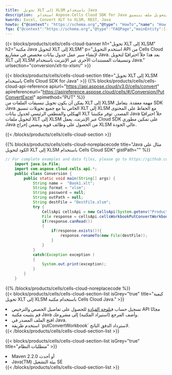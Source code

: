 ```yaml
---
title:  تحويل XLT إلى XLSM باستخدام Java
description:  استخدام Aspose.Cells Cloud SDK for Java لتحويل ملف بتنسيق XLT إلى ملف بتنسيق XLSM.
kwords: Excel, Convert XLT to XLSM, REST, Java
howto: {"@context": "https://schema.org","@type": "HowTo","name": "How to convert XLT to XLSM using the Cells Cloud Java library.","description": "How to convert XLT to XLSM using the Cells Cloud Java library.","image": {"@type": "ImageObject"},"url": "/java/conversion/xlt-to-xlsm/","step": [{ "@type": "HowToStep","name": "How to convert XLT to XLSM using the Cells Cloud Java library. step 1", "image": {"@type": "ImageObject",},"url": "/java/conversion/xlt-to-xlsm/","text": "Register an account at <a href='https://dashboard.aspose.cloud/'>Dashboard</a> to get free API quota & authorization details",},{ "@type": "HowToStep","name": "How to convert XLT to XLSM using the Cells Cloud Java library. step 1", "image": {"@type": "ImageObject",},"url": "/java/conversion/xlt-to-xlsm/","text": "Install Java library and add the reference (import the library) to your project.",},{ "@type": "HowToStep","name": "How to convert XLT to XLSM using the Cells Cloud Java library. step 1", "image": {"@type": "ImageObject",},"url": "/java/conversion/xlt-to-xlsm/","text": "Open the source file in Java.",},{ "@type": "HowToStep","name": "How to convert XLT to XLSM using the Cells Cloud Java library. step 1", "image": {"@type": "ImageObject",},"url": "/java/conversion/xlt-to-xlsm/","text": "Use the `putConvertWorkbook` method to retrieve the resulting stream.",}, ],"supply": {"@type": "HowToSupply","name": "document"},"tool": [{"@type": "HowToTool","name": "IntelliJ IDEA, Visual Studio Code, Eclipse"},{"@type": "HowToTool","name": "Aspose Cells"}],"totalTime": "PT6M"}
fqa: {"@context":"https://schema.org","@type":"FAQPage","mainEntity":[{"@type":"Question","name":"Why convert file formats in C# using REST API?","acceptedAnswer":{"@type":"Answer","text":"Documents are encoded in many ways, and some files may be incompatible with the software you use. To open and read such files, just convert them to appropriate file formats.<br/><ol><li>Install .NET SDK and add the reference (import the library) to your project.</li><li>Open the source file in C# using REST API.</li><li>Call the PutConvertWorkbookRequest() method, passing an output filename with required extension.</li><li>Get the result of conversion as a separate file.</li></ol>"}},{"@type":"Question","name":"What file formats can I convert with your C# library?","acceptedAnswer":{"@type":"Answer","text":"We support a variety of file formats for conversion using .NET library, including XLSX, Excel, xls , PDF, CSV, HTML, Markdown, XML, PNG, JPG, TIFF, Json, TXT and many more."}},{"@type":"Question","name":"What is the maximum allowed file size for conversion using this .NET library?","acceptedAnswer":{"@type":"Answer","text":"There are no file size limits for format conversions using .NET library."}}]}
---
```

{{< blocks/products/cells/cells-cloud-banner h1="تحويل XLT إلى XLSM" h2="مكتبة Java لتحويل XLT إلى XLSM" p="استخدم التحويل API من Cells Cloud لإنشاء سير عمل جدول بيانات مخصص في مشاريع Java. يعد هذا حلاً احترافيًا لتحويل XLT إلى XLSM وتنسيقات المستندات الأخرى عبر الإنترنت باستخدام Java." urlsection="conversion/xlt-to-xlsm/" >}}

{{< blocks/products/cells/cells-cloud-section title="تحويل XLT إلى XLSM باستخدام Cells Cloud SDK for Java" >}}
{{% blocks/products/cells/cells-cloud-api-reference apiurl="https://api.aspose.cloud/v3.0/cells/convert" apireferenceurl="https://apireference.aspose.cloud/cells/#/Conversion/PutConvertExcel" apimethod="PUT" %}}
<br/>
يمكن أن يكون تحويل تنسيقات الملفات من XLT إلى XLSM مهمة معقدة. يتعامل SDK Java الخاص بنا مع جميع تحويلات تنسيق XLT إلى XLSM مع الحفاظ على المحتوى الهيكلي والمنطقي الرئيسي لجدول بيانات XLT المصدر. توفر مكتبتنا Java حلاً احترافيًا لتحويل ملفات XLT إلى XLSM عبر الإنترنت. يعمل Cloud SDK على تمكين مطوري Java من الحصول على وظائف قوية ويضمن إخراج XLSM عالي الجودة.

{{< /blocks/products/cells/cells-cloud-section >}}

{{% blocks/products/cells/cells-cloud-noreplacecode title="Java مثال على الكود لتحويل XLT إلى XLSM باستخدام Cells Cloud SDK" gistPath="" %}}
 
```java
// For complete examples and data files, please go to https://github.com/aspose-cells-cloud/aspose-cells-cloud-java/
    import java.io.File;
    import com.aspose.cloud.cells.api.*;
    public class Conversion {
        public static void main(String[] args) {
            String name =  "Book1.xlt";
            String format = "xlsm";
            String password = null;
            String outPath = null;
            String destFile = "DestFile.xlsm";
            try {
                CellsApi cellsApi = new CellsApi(System.getenv("ProductClientId"), System.getenv("ProductClientSecret"));
                File response = cellsApi.cellsWorkbookPutConvertWorkbook(new File(name), format, password, outPath, null,null);            
                if(response.canRead())
                {
                    if(response.exists()){
                        response.renameTo(new File(destFile));
                    }                
                }
            }
            catch(Exception exception )
            {
                System.out.print(exception);
            }
        }
    }
```
 
{{% /blocks/products/cells/cells-cloud-noreplacecode %}}
<br/>
{{< blocks/products/cells/cells-cloud-section-list isGrey="true" title="كيفية تحويل XLT إلى XLSM باستخدام مكتبة Cells Cloud Java." >}}
<li> تسجيل حساب في<a href="https://dashboard.aspose.cloud/">لوحة القيادة</a> للحصول على تفاصيل الحصص والترخيص API مجانًا</li>
<li>قم بتثبيت مكتبة Java وأضف المرجع (استيراد المكتبة) إلى مشروعك.</li>
<li>افتح الملف المصدر في Java.</li>
<li>استخدم طريقة `putConvertWorkbook` لاسترداد الدفق الناتج.</li>
{{< /blocks/products/cells/cells-cloud-section-list >}}

{{< blocks/products/cells/cells-cloud-section-list isGrey="true" title="متطلبات النظام" >}}
<li>Maven 2.2.0 أو أحدث</li>
<li>Java(TM) بيئة التشغيل SE</li>
{{< /blocks/products/cells/cells-cloud-section-list >}}
